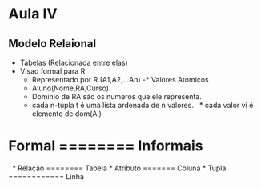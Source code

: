 # Aula IV

## Modelo Relaional
   * Tabelas (Relacionada entre elas)
   * Visao formal para R
     * Representado por R (A1,A2,...An)
   -* Valores Atomicos
      * Aluno(Nome,RA,Curso). 
      * Dominio de RA são os numeros que ele representa.
      * cada n-tupla t é uma lista ardenada de n valores.
   * cada valor vi é elemento de dom(Ai)
   # Formal  ======== Informais
     * Relação  ======== Tabela
     * Atributo  ======= Coluna
     * Tupla ============ Linha  
    
